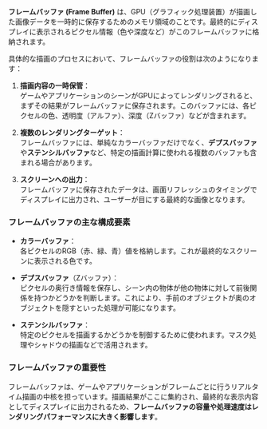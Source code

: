 **フレームバッファ (Frame Buffer)** は、GPU（グラフィック処理装置）が描画した画像データを一時的に保存するためのメモリ領域のことです。最終的にディスプレイに表示されるピクセル情報（色や深度など）がこのフレームバッファに格納されます。

具体的な描画のプロセスにおいて、フレームバッファの役割は次のようになります：

1. **描画内容の一時保管**：  
   ゲームやアプリケーションのシーンがGPUによってレンダリングされると、まずその結果がフレームバッファに保存されます。このバッファには、各ピクセルの色、透明度（アルファ）、深度（Zバッファ）などが含まれます。

2. **複数のレンダリングターゲット**：  
   フレームバッファには、単純なカラーバッファだけでなく、**デプスバッファ**や**ステンシルバッファ**など、特定の描画計算に使われる複数のバッファも含まれる場合があります。

3. **スクリーンへの出力**：  
   フレームバッファに保存されたデータは、画面リフレッシュのタイミングでディスプレイに出力され、ユーザーが目にする最終的な画像となります。

### フレームバッファの主な構成要素

- **カラーバッファ**：  
  各ピクセルのRGB（赤、緑、青）値を格納します。これが最終的なスクリーンに表示される色です。
  
- **デプスバッファ**（Zバッファ）：  
  ピクセルの奥行き情報を保存し、シーン内の物体が他の物体に対して前後関係を持つかどうかを判断します。これにより、手前のオブジェクトが奥のオブジェクトを隠すといった処理が可能になります。

- **ステンシルバッファ**：  
  特定のピクセルを描画するかどうかを制御するために使われます。マスク処理やシャドウの描画などで活用されます。

### フレームバッファの重要性
フレームバッファは、ゲームやアプリケーションがフレームごとに行うリアルタイム描画の中核を担っています。描画結果がここに集約され、最終的な表示内容としてディスプレイに出力されるため、**フレームバッファの容量や処理速度はレンダリングパフォーマンスに大きく影響します**。